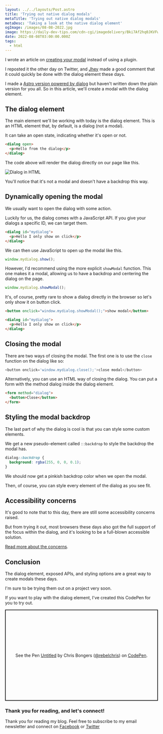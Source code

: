 ```yaml
---
layout: ../../layouts/Post.astro
title: 'Trying out native dialog modals'
metaTitle: 'Trying out native dialog modals'
metaDesc: 'Taking a look at the native dialog element'
ogImage: /images/08-08-2022.jpg
image: https://daily-dev-tips.com/cdn-cgi/imagedelivery/Bki7Af2hq0JKVFw1XYYMQg/509da15d-d403-4597-b722-b05d51082500
date: 2022-08-08T03:00:00.000Z
tags:
  - html
---
```


I wrote an article on [creating your modal](https://daily-dev-tips.com/posts/vanilla-javascript-modal-pop-up/) instead of using a plugin.

I reposted it the other day on Twitter, and [Jhey](https://twitter.com/jh3yy/status/1549693451033354241?s=20&t=uzoz7lR0NfpkxyjExJuZUw) made a good comment that it could quickly be done with the dialog element these days.

I made a [Astro version powered by dialog](https://daily-dev-tips.com/posts/reusable-modal-component-in-astro/) but haven't written down the plain version for you all.
So in this article, we'll create a modal with the dialog element.

## The dialog element

The main element we'll be working with today is the dialog element.
This is an HTML element that, by default, is a dialog (not a modal).

It can take an open state, indicating whether it's open or not.

```html
<dialog open>
  <p>Hello from the dialog</p>
</dialog>
```

The code above will render the dialog directly on our page like this.

![Dialog in HTML](https://cdn.hashnode.com/res/hashnode/image/upload/v1659074641491/UFGDYDvNs.png)

You'll notice that it's not a modal and doesn't have a backdrop this way.

## Dynamically opening the modal

We usually want to open the dialog with some action.

Luckily for us, the dialog comes with a JavaScript API.
If you give your dialogs a specific ID, we can target them.

```html
<dialog id="mydialog">
  <p>Hello I only show on click</p>
</dialog>
```

We can then use JavaScript to open up the modal like this.

```js
window.mydialog.show();
```

However, I'd recommend using the more explicit `showModal` function.
This one makes it a modal, allowing us to have a backdrop and centering the dialog on the page.

```js
window.mydialog.showModal();
```

It's, of course, pretty rare to show a dialog directly in the browser so let's only show it on button click.

```html
<button onclick="window.mydialog.showModal();">show modal</button>

<dialog id="mydialog">
  <p>Hello I only show on click</p>
</dialog>
```

## Closing the modal

There are two ways of closing the modal. The first one is to use the `close` function on the dialog like so:

```js
<button onclick='window.mydialog.close();'>close modal</button>
```

Alternatively, you can use an HTML way of closing the dialog.
You can put a form with the method dialog inside the dialog element.

```html
<form method="dialog">
  <button>Close</button>
</form>
```

## Styling the modal backdrop

The last part of why the dialog is cool is that you can style some custom elements.

We get a new pseudo-element called `::backdrop` to style the backdrop the modal has.

```css
dialog::backdrop {
  background: rgba(255, 0, 0, 0.1);
}
```

We should now get a pinkish backdrop color when we open the modal.

Then, of course, you can style every element of the dialog as you see fit.

## Accessibility concerns

It's good to note that to this day, there are still some accessibility concerns raised.

But from trying it out, most browsers these days also got the full support of the focus within the dialog, and it's looking to be a full-blown accessible solution.

[Read more about the concerns](https://www.scottohara.me/blog/2019/03/05/open-dialog.html).

## Conclusion

The dialog element, exposed APIs, and styling options are a great way to create modals these days.

I'm sure to be trying them out on a project very soon.

If you want to play with the dialog element, I've created this CodePen for you to try out.

<p class="codepen" data-height="300" data-default-tab="js,result" data-slug-hash="LYdOQYX" data-user="rebelchris" style="height: 300px; box-sizing: border-box; display: flex; align-items: center; justify-content: center; border: 2px solid; margin: 1em 0; padding: 1em;">
  <span>See the Pen <a href="https://codepen.io/rebelchris/pen/LYdOQYX">
  Untitled</a> by Chris Bongers (<a href="https://codepen.io/rebelchris">@rebelchris</a>)
  on <a href="https://codepen.io">CodePen</a>.</span>
</p>
<script async defer src="https://cpwebassets.codepen.io/assets/embed/ei.js"></script>

### Thank you for reading, and let's connect!

Thank you for reading my blog. Feel free to subscribe to my email newsletter and connect on [Facebook](https://www.facebook.com/DailyDevTipsBlog) or [Twitter](https://twitter.com/DailyDevTips1)

